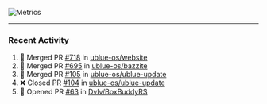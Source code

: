 ![Metrics](https://metrics.lecoq.io/KyleGospo?template=classic&base=header%2C%20activity%2C%20community%2C%20repositories%2C%20metadata&base.indepth=false&base.hireable=false&base.skip=false&config.timezone=America%2FLos_Angeles)

---
### Recent Activity
<!--START_SECTION:activity-->
1. 🎉 Merged PR [#718](https://github.com/ublue-os/website/pull/718) in [ublue-os/website](https://github.com/ublue-os/website)
2. 🎉 Merged PR [#695](https://github.com/ublue-os/bazzite/pull/695) in [ublue-os/bazzite](https://github.com/ublue-os/bazzite)
3. 🎉 Merged PR [#105](https://github.com/ublue-os/ublue-update/pull/105) in [ublue-os/ublue-update](https://github.com/ublue-os/ublue-update)
4. ❌ Closed PR [#104](https://github.com/ublue-os/ublue-update/pull/104) in [ublue-os/ublue-update](https://github.com/ublue-os/ublue-update)
5. 💪 Opened PR [#63](https://github.com/Dvlv/BoxBuddyRS/pull/63) in [Dvlv/BoxBuddyRS](https://github.com/Dvlv/BoxBuddyRS)
<!--END_SECTION:activity-->
